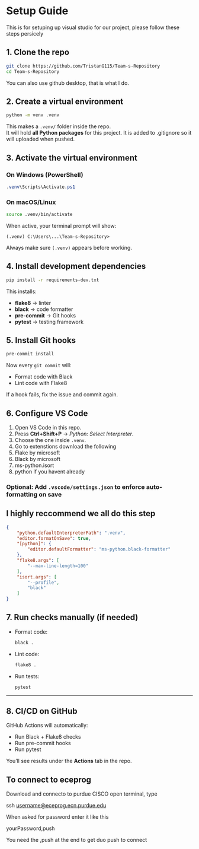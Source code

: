 # Setup Guide
This is for setuping up visual studio for our project, please follow these steps persicely 

## 1. Clone the repo

```bash
git clone https://github.com/TristanG115/Team-s-Repository
cd Team-s-Repository
```

You can also use github desktop, that is what I do.


## 2. Create a virtual environment

```bash
python -m venv .venv
```

This makes a `.venv/` folder inside the repo.  
It will hold **all Python packages** for this project.
It is added to .gitignore so it will uploaded when pushed.

## 3. Activate the virtual environment

### On Windows (PowerShell)
```powershell
.venv\Scripts\Activate.ps1
```

### On macOS/Linux
```bash
source .venv/bin/activate
```

When active, your terminal prompt will show:

```
(.venv) C:\Users\...\Team-s-Repository>
```

Always make sure `(.venv)` appears before working.  


## 4. Install development dependencies

```bash
pip install -r requirements-dev.txt
```

This installs:  
- **flake8** → linter  
- **black** → code formatter  
- **pre-commit** → Git hooks  
- **pytest** → testing framework  

## 5. Install Git hooks

```bash
pre-commit install
```

Now every `git commit` will:  
- Format code with Black  
- Lint code with Flake8  

If a hook fails, fix the issue and commit again.

## 6. Configure VS Code

1. Open VS Code in this repo.  
2. Press **Ctrl+Shift+P** → *Python: Select Interpreter*.  
3. Choose the one inside `.venv`.  
4. Go to extenstions download the following
5. Flake by microsoft
6. Black by microsoft
7. ms-python.isort
7. python if you havent already

### Optional: Add `.vscode/settings.json` to enforce auto-formatting on save
## I highly reccommend we all do this step

```json
{
    "python.defaultInterpreterPath": ".venv",
    "editor.formatOnSave": true,
    "[python]": {
        "editor.defaultFormatter": "ms-python.black-formatter"
    },
    "flake8.args": [
        "--max-line-length=100"
    ],
    "isort.args": [
        "--profile",
        "black"
    ]
}
```

## 7. Run checks manually (if needed)

- Format code:
  ```bash
  black .
  ```
- Lint code:
  ```bash
  flake8 .
  ```
- Run tests:
  ```bash
  pytest
  ```

---

## 8. CI/CD on GitHub

GitHub Actions will automatically:  
- Run Black + Flake8 checks  
- Run pre-commit hooks  
- Run pytest  

You’ll see results under the **Actions** tab in the repo.

## To connect to eceprog

Download and connecto to purdue CISCO
open terminal, type

ssh username@eceprog.ecn.purdue.edu

When asked for password enter it like this

yourPassword,push

You need the ,push at the end to get duo push to connect
